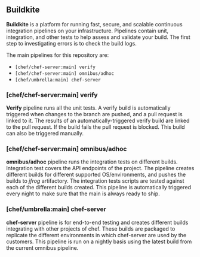 ## Buildkite

**Buildkite** is a platform for running fast, secure, and scalable continuous integration pipelines on your infrastructure. Pipelines contain unit, integration, and other tests to help assess and validate your build. The first step to investigating errors is to check the build logs.

The main pipelines for this repository are:

- `[chef/chef-server:main] verify`
- `[chef/chef-server:main] omnibus/adhoc`
- `[chef/umbrella:main] chef-server`

### [chef/chef-server:main] verify

**Verify** pipeline runs all the unit tests. A verify build is automatically triggered when changes to the branch are pushed, and a pull request is linked to it. The results of an automatically-triggered verify build are linked to the pull request. If the build fails the pull request is blocked. This build can also be triggered manually.

### [chef/chef-server:main] omnibus/adhoc

**omnibus/adhoc** pipeline runs the integration tests on different builds. Integration test covers the API endpoints of the project. The pipeline creates different builds for different supported OS/environments, and pushes the builds to *jfrog* artifactory. The integration tests scripts are tested against each of the different builds created. This pipeline is automatically triggered every night to make sure that the main is always ready to ship.

### [chef/umbrella:main] chef-server

**chef-server** pipeline is for end-to-end testing and creates different builds integrating with other projects of chef. These builds are packaged to replicate the different environments in which chef-server are used by the customers. This pipeline is run on a nightly basis using the latest build from the current omnibus pipeline.
